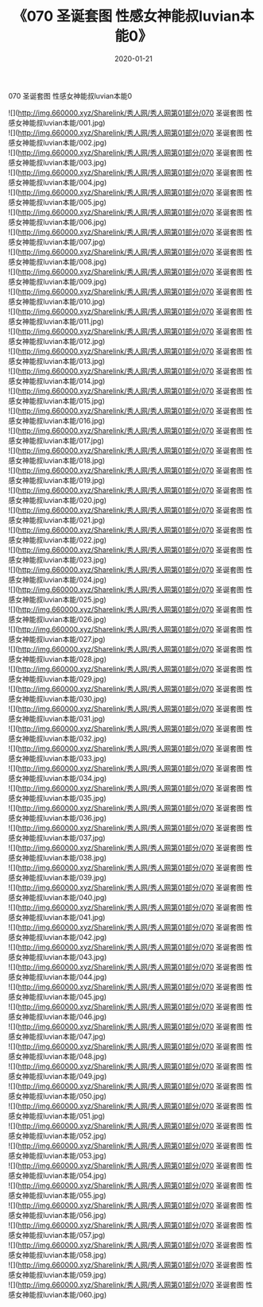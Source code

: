 ﻿---
layout: post
title:  《070 圣诞套图 性感女神能叔luvian本能0》
date:   2020-01-21
img: http://img.660000.xyz/Sharelink/秀人网/秀人网第01部分/070 圣诞套图 性感女神能叔luvian本能0/000.jpg
categories: [美女, 清纯, 唯美]
---

070 圣诞套图 性感女神能叔luvian本能0

  ![](http://img.660000.xyz/Sharelink/秀人网/秀人网第01部分/070 圣诞套图 性感女神能叔luvian本能/001.jpg) <br> ![](http://img.660000.xyz/Sharelink/秀人网/秀人网第01部分/070 圣诞套图 性感女神能叔luvian本能/002.jpg) <br> ![](http://img.660000.xyz/Sharelink/秀人网/秀人网第01部分/070 圣诞套图 性感女神能叔luvian本能/003.jpg) <br> ![](http://img.660000.xyz/Sharelink/秀人网/秀人网第01部分/070 圣诞套图 性感女神能叔luvian本能/004.jpg) <br> ![](http://img.660000.xyz/Sharelink/秀人网/秀人网第01部分/070 圣诞套图 性感女神能叔luvian本能/005.jpg) <br> ![](http://img.660000.xyz/Sharelink/秀人网/秀人网第01部分/070 圣诞套图 性感女神能叔luvian本能/006.jpg) <br> ![](http://img.660000.xyz/Sharelink/秀人网/秀人网第01部分/070 圣诞套图 性感女神能叔luvian本能/007.jpg) <br> ![](http://img.660000.xyz/Sharelink/秀人网/秀人网第01部分/070 圣诞套图 性感女神能叔luvian本能/008.jpg) <br> ![](http://img.660000.xyz/Sharelink/秀人网/秀人网第01部分/070 圣诞套图 性感女神能叔luvian本能/009.jpg) <br> ![](http://img.660000.xyz/Sharelink/秀人网/秀人网第01部分/070 圣诞套图 性感女神能叔luvian本能/010.jpg) <br> ![](http://img.660000.xyz/Sharelink/秀人网/秀人网第01部分/070 圣诞套图 性感女神能叔luvian本能/011.jpg) <br> ![](http://img.660000.xyz/Sharelink/秀人网/秀人网第01部分/070 圣诞套图 性感女神能叔luvian本能/012.jpg) <br> ![](http://img.660000.xyz/Sharelink/秀人网/秀人网第01部分/070 圣诞套图 性感女神能叔luvian本能/013.jpg) <br> ![](http://img.660000.xyz/Sharelink/秀人网/秀人网第01部分/070 圣诞套图 性感女神能叔luvian本能/014.jpg) <br> ![](http://img.660000.xyz/Sharelink/秀人网/秀人网第01部分/070 圣诞套图 性感女神能叔luvian本能/015.jpg) <br> ![](http://img.660000.xyz/Sharelink/秀人网/秀人网第01部分/070 圣诞套图 性感女神能叔luvian本能/016.jpg) <br> ![](http://img.660000.xyz/Sharelink/秀人网/秀人网第01部分/070 圣诞套图 性感女神能叔luvian本能/017.jpg) <br> ![](http://img.660000.xyz/Sharelink/秀人网/秀人网第01部分/070 圣诞套图 性感女神能叔luvian本能/018.jpg) <br> ![](http://img.660000.xyz/Sharelink/秀人网/秀人网第01部分/070 圣诞套图 性感女神能叔luvian本能/019.jpg) <br> ![](http://img.660000.xyz/Sharelink/秀人网/秀人网第01部分/070 圣诞套图 性感女神能叔luvian本能/020.jpg) <br> ![](http://img.660000.xyz/Sharelink/秀人网/秀人网第01部分/070 圣诞套图 性感女神能叔luvian本能/021.jpg) <br> ![](http://img.660000.xyz/Sharelink/秀人网/秀人网第01部分/070 圣诞套图 性感女神能叔luvian本能/022.jpg) <br> ![](http://img.660000.xyz/Sharelink/秀人网/秀人网第01部分/070 圣诞套图 性感女神能叔luvian本能/023.jpg) <br> ![](http://img.660000.xyz/Sharelink/秀人网/秀人网第01部分/070 圣诞套图 性感女神能叔luvian本能/024.jpg) <br> ![](http://img.660000.xyz/Sharelink/秀人网/秀人网第01部分/070 圣诞套图 性感女神能叔luvian本能/025.jpg) <br> ![](http://img.660000.xyz/Sharelink/秀人网/秀人网第01部分/070 圣诞套图 性感女神能叔luvian本能/026.jpg) <br> ![](http://img.660000.xyz/Sharelink/秀人网/秀人网第01部分/070 圣诞套图 性感女神能叔luvian本能/027.jpg) <br> ![](http://img.660000.xyz/Sharelink/秀人网/秀人网第01部分/070 圣诞套图 性感女神能叔luvian本能/028.jpg) <br> ![](http://img.660000.xyz/Sharelink/秀人网/秀人网第01部分/070 圣诞套图 性感女神能叔luvian本能/029.jpg) <br> ![](http://img.660000.xyz/Sharelink/秀人网/秀人网第01部分/070 圣诞套图 性感女神能叔luvian本能/030.jpg) <br> ![](http://img.660000.xyz/Sharelink/秀人网/秀人网第01部分/070 圣诞套图 性感女神能叔luvian本能/031.jpg) <br> ![](http://img.660000.xyz/Sharelink/秀人网/秀人网第01部分/070 圣诞套图 性感女神能叔luvian本能/032.jpg) <br> ![](http://img.660000.xyz/Sharelink/秀人网/秀人网第01部分/070 圣诞套图 性感女神能叔luvian本能/033.jpg) <br> ![](http://img.660000.xyz/Sharelink/秀人网/秀人网第01部分/070 圣诞套图 性感女神能叔luvian本能/034.jpg) <br> ![](http://img.660000.xyz/Sharelink/秀人网/秀人网第01部分/070 圣诞套图 性感女神能叔luvian本能/035.jpg) <br> ![](http://img.660000.xyz/Sharelink/秀人网/秀人网第01部分/070 圣诞套图 性感女神能叔luvian本能/036.jpg) <br> ![](http://img.660000.xyz/Sharelink/秀人网/秀人网第01部分/070 圣诞套图 性感女神能叔luvian本能/037.jpg) <br> ![](http://img.660000.xyz/Sharelink/秀人网/秀人网第01部分/070 圣诞套图 性感女神能叔luvian本能/038.jpg) <br> ![](http://img.660000.xyz/Sharelink/秀人网/秀人网第01部分/070 圣诞套图 性感女神能叔luvian本能/039.jpg) <br> ![](http://img.660000.xyz/Sharelink/秀人网/秀人网第01部分/070 圣诞套图 性感女神能叔luvian本能/040.jpg) <br> ![](http://img.660000.xyz/Sharelink/秀人网/秀人网第01部分/070 圣诞套图 性感女神能叔luvian本能/041.jpg) <br> ![](http://img.660000.xyz/Sharelink/秀人网/秀人网第01部分/070 圣诞套图 性感女神能叔luvian本能/042.jpg) <br> ![](http://img.660000.xyz/Sharelink/秀人网/秀人网第01部分/070 圣诞套图 性感女神能叔luvian本能/043.jpg) <br> ![](http://img.660000.xyz/Sharelink/秀人网/秀人网第01部分/070 圣诞套图 性感女神能叔luvian本能/044.jpg) <br> ![](http://img.660000.xyz/Sharelink/秀人网/秀人网第01部分/070 圣诞套图 性感女神能叔luvian本能/045.jpg) <br> ![](http://img.660000.xyz/Sharelink/秀人网/秀人网第01部分/070 圣诞套图 性感女神能叔luvian本能/046.jpg) <br> ![](http://img.660000.xyz/Sharelink/秀人网/秀人网第01部分/070 圣诞套图 性感女神能叔luvian本能/047.jpg) <br> ![](http://img.660000.xyz/Sharelink/秀人网/秀人网第01部分/070 圣诞套图 性感女神能叔luvian本能/048.jpg) <br> ![](http://img.660000.xyz/Sharelink/秀人网/秀人网第01部分/070 圣诞套图 性感女神能叔luvian本能/049.jpg) <br> ![](http://img.660000.xyz/Sharelink/秀人网/秀人网第01部分/070 圣诞套图 性感女神能叔luvian本能/050.jpg) <br> ![](http://img.660000.xyz/Sharelink/秀人网/秀人网第01部分/070 圣诞套图 性感女神能叔luvian本能/051.jpg) <br> ![](http://img.660000.xyz/Sharelink/秀人网/秀人网第01部分/070 圣诞套图 性感女神能叔luvian本能/052.jpg) <br> ![](http://img.660000.xyz/Sharelink/秀人网/秀人网第01部分/070 圣诞套图 性感女神能叔luvian本能/053.jpg) <br> ![](http://img.660000.xyz/Sharelink/秀人网/秀人网第01部分/070 圣诞套图 性感女神能叔luvian本能/054.jpg) <br> ![](http://img.660000.xyz/Sharelink/秀人网/秀人网第01部分/070 圣诞套图 性感女神能叔luvian本能/055.jpg) <br> ![](http://img.660000.xyz/Sharelink/秀人网/秀人网第01部分/070 圣诞套图 性感女神能叔luvian本能/056.jpg) <br> ![](http://img.660000.xyz/Sharelink/秀人网/秀人网第01部分/070 圣诞套图 性感女神能叔luvian本能/057.jpg) <br> ![](http://img.660000.xyz/Sharelink/秀人网/秀人网第01部分/070 圣诞套图 性感女神能叔luvian本能/058.jpg) <br> ![](http://img.660000.xyz/Sharelink/秀人网/秀人网第01部分/070 圣诞套图 性感女神能叔luvian本能/059.jpg) <br> ![](http://img.660000.xyz/Sharelink/秀人网/秀人网第01部分/070 圣诞套图 性感女神能叔luvian本能/060.jpg) <br>
